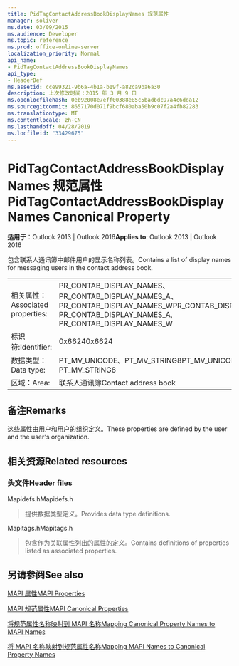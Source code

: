 ```yaml
---
title: PidTagContactAddressBookDisplayNames 规范属性
manager: soliver
ms.date: 03/09/2015
ms.audience: Developer
ms.topic: reference
ms.prod: office-online-server
localization_priority: Normal
api_name:
- PidTagContactAddressBookDisplayNames
api_type:
- HeaderDef
ms.assetid: cce99321-9b6a-4b1a-b19f-a82ca9ba6a30
description: 上次修改时间：2015 年 3 月 9 日
ms.openlocfilehash: 0eb92008e7eff00388e85c5badbdc97a4c6dda12
ms.sourcegitcommit: 8657170d071f9bcf680aba50b9c07f2a4fb82283
ms.translationtype: MT
ms.contentlocale: zh-CN
ms.lasthandoff: 04/28/2019
ms.locfileid: "33429675"
---
```

# <a name="pidtagcontactaddressbookdisplaynames-canonical-property"></a><span data-ttu-id="4d9ac-103">PidTagContactAddressBookDisplayNames 规范属性</span><span class="sxs-lookup"><span data-stu-id="4d9ac-103">PidTagContactAddressBookDisplayNames Canonical Property</span></span>

  
  
<span data-ttu-id="4d9ac-104">**适用于**：Outlook 2013 | Outlook 2016</span><span class="sxs-lookup"><span data-stu-id="4d9ac-104">**Applies to**: Outlook 2013 | Outlook 2016</span></span> 
  
<span data-ttu-id="4d9ac-105">包含联系人通讯簿中邮件用户的显示名称列表。</span><span class="sxs-lookup"><span data-stu-id="4d9ac-105">Contains a list of display names for messaging users in the contact address book.</span></span>
  
|||
|:-----|:-----|
|<span data-ttu-id="4d9ac-106">相关属性：</span><span class="sxs-lookup"><span data-stu-id="4d9ac-106">Associated properties:</span></span>  <br/> |<span data-ttu-id="4d9ac-107">PR_CONTAB_DISPLAY_NAMES、PR_CONTAB_DISPLAY_NAMES_A、PR_CONTAB_DISPLAY_NAMES_W</span><span class="sxs-lookup"><span data-stu-id="4d9ac-107">PR_CONTAB_DISPLAY_NAMES, PR_CONTAB_DISPLAY_NAMES_A, PR_CONTAB_DISPLAY_NAMES_W</span></span>  <br/> |
|<span data-ttu-id="4d9ac-108">标识符:</span><span class="sxs-lookup"><span data-stu-id="4d9ac-108">Identifier:</span></span>  <br/> |<span data-ttu-id="4d9ac-109">0x6624</span><span class="sxs-lookup"><span data-stu-id="4d9ac-109">0x6624</span></span>  <br/> |
|<span data-ttu-id="4d9ac-110">数据类型：</span><span class="sxs-lookup"><span data-stu-id="4d9ac-110">Data type:</span></span>  <br/> |<span data-ttu-id="4d9ac-111">PT_MV_UNICODE、PT_MV_STRING8</span><span class="sxs-lookup"><span data-stu-id="4d9ac-111">PT_MV_UNICODE, PT_MV_STRING8</span></span>  <br/> |
|<span data-ttu-id="4d9ac-112">区域：</span><span class="sxs-lookup"><span data-stu-id="4d9ac-112">Area:</span></span>  <br/> |<span data-ttu-id="4d9ac-113">联系人通讯簿</span><span class="sxs-lookup"><span data-stu-id="4d9ac-113">Contact address book</span></span>  <br/> |
   
## <a name="remarks"></a><span data-ttu-id="4d9ac-114">备注</span><span class="sxs-lookup"><span data-stu-id="4d9ac-114">Remarks</span></span>

<span data-ttu-id="4d9ac-115">这些属性由用户和用户的组织定义。</span><span class="sxs-lookup"><span data-stu-id="4d9ac-115">These properties are defined by the user and the user's organization.</span></span>
  
## <a name="related-resources"></a><span data-ttu-id="4d9ac-116">相关资源</span><span class="sxs-lookup"><span data-stu-id="4d9ac-116">Related resources</span></span>

### <a name="header-files"></a><span data-ttu-id="4d9ac-117">头文件</span><span class="sxs-lookup"><span data-stu-id="4d9ac-117">Header files</span></span>

<span data-ttu-id="4d9ac-118">Mapidefs.h</span><span class="sxs-lookup"><span data-stu-id="4d9ac-118">Mapidefs.h</span></span>
  
> <span data-ttu-id="4d9ac-119">提供数据类型定义。</span><span class="sxs-lookup"><span data-stu-id="4d9ac-119">Provides data type definitions.</span></span>
    
<span data-ttu-id="4d9ac-120">Mapitags.h</span><span class="sxs-lookup"><span data-stu-id="4d9ac-120">Mapitags.h</span></span>
  
> <span data-ttu-id="4d9ac-121">包含作为关联属性列出的属性的定义。</span><span class="sxs-lookup"><span data-stu-id="4d9ac-121">Contains definitions of properties listed as associated properties.</span></span>
    
## <a name="see-also"></a><span data-ttu-id="4d9ac-122">另请参阅</span><span class="sxs-lookup"><span data-stu-id="4d9ac-122">See also</span></span>



[<span data-ttu-id="4d9ac-123">MAPI 属性</span><span class="sxs-lookup"><span data-stu-id="4d9ac-123">MAPI Properties</span></span>](mapi-properties.md)
  
[<span data-ttu-id="4d9ac-124">MAPI 规范属性</span><span class="sxs-lookup"><span data-stu-id="4d9ac-124">MAPI Canonical Properties</span></span>](mapi-canonical-properties.md)
  
[<span data-ttu-id="4d9ac-125">将规范属性名称映射到 MAPI 名称</span><span class="sxs-lookup"><span data-stu-id="4d9ac-125">Mapping Canonical Property Names to MAPI Names</span></span>](mapping-canonical-property-names-to-mapi-names.md)
  
[<span data-ttu-id="4d9ac-126">将 MAPI 名称映射到规范属性名称</span><span class="sxs-lookup"><span data-stu-id="4d9ac-126">Mapping MAPI Names to Canonical Property Names</span></span>](mapping-mapi-names-to-canonical-property-names.md)

